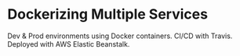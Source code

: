 # Dockerizing Multiple Services

Dev & Prod environments using Docker containers. CI/CD with Travis. Deployed with AWS Elastic Beanstalk.